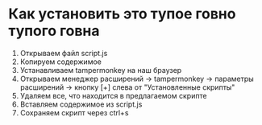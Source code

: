 # Как установить это тупое говно тупого говна

1. Открываем файл script.js
2. Копируем содержимое
3. Устанавливаем tampermonkey на наш браузер
4. Открываем менеджер расширений -> tampermonkey -> параметры расширений -> кнопку [+] слева от "Установленные скрипты"
5. Удаляем все, что находится в предлагаемом скрипте
6. Вставляем содержимое из script.js
7. Сохраняем скрипт через ctrl+s 
